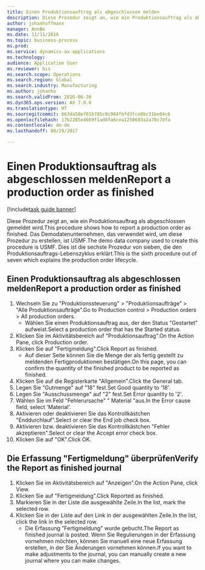 ```yaml
--- 
title: Einen Produktionsauftrag als abgeschlossen melden
description: Diese Prozedur zeigt an, wie ein Produktionsauftrag als abgeschlossen gemeldet wird.
author: johanhoffmann
manager: AnnBe
ms.date: 11/11/2016
ms.topic: business-process
ms.prod: 
ms.service: dynamics-ax-applications
ms.technology: 
audience: Application User
ms.reviewer: bis
ms.search.scope: Operations
ms.search.region: Global
ms.search.industry: Manufacturing
ms.author: johanho
ms.search.validFrom: 2016-06-30
ms.dyn365.ops.version: AX 7.0.0
ms.translationtype: HT
ms.sourcegitcommit: 663da58ef01b705c0c984fbfd3fce8bc31be04c6
ms.openlocfilehash: 17b2285e4669f1ad8fa6cea1250693a2a70c7dfa
ms.contentlocale: de-de
ms.lasthandoff: 08/29/2017

---
```

# <a name="report-a-production-order-as-finished"></a><span data-ttu-id="3a971-103">Einen Produktionsauftrag als abgeschlossen melden</span><span class="sxs-lookup"><span data-stu-id="3a971-103">Report a production order as finished</span></span>

[!include[task guide banner](../../includes/task-guide-banner.md)]

<span data-ttu-id="3a971-104">Diese Prozedur zeigt an, wie ein Produktionsauftrag als abgeschlossen gemeldet wird.</span><span class="sxs-lookup"><span data-stu-id="3a971-104">This procedure shows how to report a production order as finished.</span></span> <span data-ttu-id="3a971-105">Das Demodatenunternehmen, das verwendet wird, um diese Prozedur zu erstellen, ist USMF.</span><span class="sxs-lookup"><span data-stu-id="3a971-105">The demo data company used to create this procedure is USMF.</span></span> <span data-ttu-id="3a971-106">Dies ist die sechste Prozedur von sieben, die den Produktionsauftrags-Lebenszyklus erklärt.</span><span class="sxs-lookup"><span data-stu-id="3a971-106">This is the sixth procedure out of seven which explains the production order lifecycle.</span></span>


## <a name="report-a-production-order-as-finished"></a><span data-ttu-id="3a971-107">Einen Produktionsauftrag als abgeschlossen melden</span><span class="sxs-lookup"><span data-stu-id="3a971-107">Report a production order as finished</span></span>
1. <span data-ttu-id="3a971-108">Wechseln Sie zu "Produktionssteuerung" > "Produktionsaufträge" > "Alle Produktionsaufträge".</span><span class="sxs-lookup"><span data-stu-id="3a971-108">Go to Production control > Production orders > All production orders.</span></span>
    * <span data-ttu-id="3a971-109">Wählen Sie einen Produktionsauftrag aus, der den Status "Gestartet" aufweist.</span><span class="sxs-lookup"><span data-stu-id="3a971-109">Select a production order that has the Started status.</span></span>  
2. <span data-ttu-id="3a971-110">Klicken Sie im Aktivitätsbereich auf "Produktionsauftrag".</span><span class="sxs-lookup"><span data-stu-id="3a971-110">On the Action Pane, click Production order.</span></span>
3. <span data-ttu-id="3a971-111">Klicken Sie auf "Fertigmeldung".</span><span class="sxs-lookup"><span data-stu-id="3a971-111">Click Report as finished.</span></span>
    * <span data-ttu-id="3a971-112">Auf dieser Seite können Sie die Menge der als fertig gestellt zu meldenden Fertigproduktionen bestätigen.</span><span class="sxs-lookup"><span data-stu-id="3a971-112">On this page, you can confirm the quantity of the finished product to be reported as finished.</span></span>  
4. <span data-ttu-id="3a971-113">Klicken Sie auf die Registerkarte "Allgemein".</span><span class="sxs-lookup"><span data-stu-id="3a971-113">Click the General tab.</span></span>
5. <span data-ttu-id="3a971-114">Legen Sie "Gutmenge" auf "18" fest.</span><span class="sxs-lookup"><span data-stu-id="3a971-114">Set Good quantity to '18'.</span></span>
6. <span data-ttu-id="3a971-115">Legen Sie "Ausschussmenge" auf "2" fest.</span><span class="sxs-lookup"><span data-stu-id="3a971-115">Set Error quantity to '2'.</span></span>
7. <span data-ttu-id="3a971-116">Wählen Sie im Feld "Fehlerursache" " Material "aus.</span><span class="sxs-lookup"><span data-stu-id="3a971-116">In the Error cause field, select 'Material'.</span></span>
8. <span data-ttu-id="3a971-117">Aktivieren oder deaktivieren Sie das Kontrollkästchen "Enddurchlauf".</span><span class="sxs-lookup"><span data-stu-id="3a971-117">Select or clear the End job check box.</span></span>
9. <span data-ttu-id="3a971-118">Aktivieren bzw. deaktivieren Sie das Kontrollkästchen "Fehler akzeptieren".</span><span class="sxs-lookup"><span data-stu-id="3a971-118">Select or clear the Accept error check box.</span></span>
10. <span data-ttu-id="3a971-119">Klicken Sie auf "OK".</span><span class="sxs-lookup"><span data-stu-id="3a971-119">Click OK.</span></span>

## <a name="verify-the-report-as-finished-journal"></a><span data-ttu-id="3a971-120">Die Erfassung "Fertigmeldung" überprüfen</span><span class="sxs-lookup"><span data-stu-id="3a971-120">Verify the Report as finished journal</span></span>
1. <span data-ttu-id="3a971-121">Klicken Sie im Aktivitätsbereich auf "Anzeigen".</span><span class="sxs-lookup"><span data-stu-id="3a971-121">On the Action Pane, click View.</span></span>
2. <span data-ttu-id="3a971-122">Klicken Sie auf "Fertigmeldung".</span><span class="sxs-lookup"><span data-stu-id="3a971-122">Click Reported as finished.</span></span>
3. <span data-ttu-id="3a971-123">Markieren Sie in der Liste die ausgewählte Zeile.</span><span class="sxs-lookup"><span data-stu-id="3a971-123">In the list, mark the selected row.</span></span>
4. <span data-ttu-id="3a971-124">Klicken Sie in der Liste auf den Link in der ausgewählten Zeile.</span><span class="sxs-lookup"><span data-stu-id="3a971-124">In the list, click the link in the selected row.</span></span>
    * <span data-ttu-id="3a971-125">Die Erfassung "Fertigmeldung" wurde gebucht.</span><span class="sxs-lookup"><span data-stu-id="3a971-125">The Report as finished journal is posted.</span></span> <span data-ttu-id="3a971-126">Wenn Sie Regulierungen in der Erfassung vornehmen möchten, können Sie manuell eine neue Erfassung erstellen, in der Sie Änderungen vornehmen können.</span><span class="sxs-lookup"><span data-stu-id="3a971-126">If you want to make adjustments to the journal, you can manually create  a new journal where you can make changes.</span></span>  


